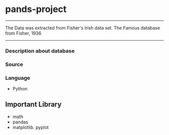 # pands-project

___
The Data was extracted from Fisher's Irish data set. The Famous database from Fisher, 1936
___

### Description about database


### Source 

### Language 
* Python 
## Important Library 
* math 
* pandas 
* matplotlib. pyplot 
